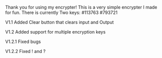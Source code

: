 Thank you for using my encrypter!
This is a very simple encrypter I made for fun.
There is currently Two keys:
#113763
#793721


V1.1
Added Clear button that clears input and Output

V1.2
Added support for multiple encryption keys

V1.2.1
Fixed bugs

V1.2.2
Fixed ! and ?
